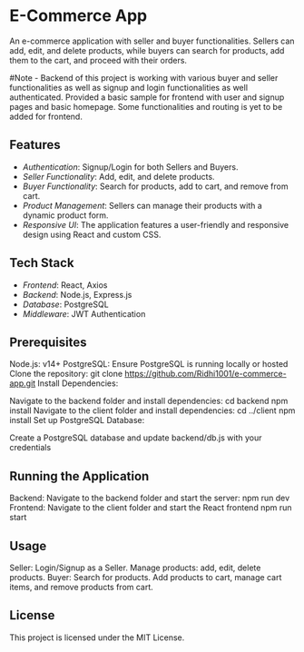 # E-Commerce App

An e-commerce application with seller and buyer functionalities. Sellers can add, edit, and delete products, while buyers can search for products, add them to the cart, and proceed with their orders.

#Note - Backend of this project is working with various buyer and seller functionalities as well as signup and login functionalities as well authenticated. Provided a basic sample for frontend with user and signup pages and basic homepage. Some functionalities and routing is yet to be added for frontend.

## Features
- *Authentication*: Signup/Login for both Sellers and Buyers.
- *Seller Functionality*: Add, edit, and delete products.
- *Buyer Functionality*: Search for products, add to cart, and remove from cart.
- *Product Management*: Sellers can manage their products with a dynamic product form.
- *Responsive UI*: The application features a user-friendly and responsive design using React and custom CSS.

## Tech Stack

- *Frontend*: React, Axios
- *Backend*: Node.js, Express.js
- *Database*: PostgreSQL 
- *Middleware*: JWT Authentication

## Prerequisites
Node.js: v14+
PostgreSQL: Ensure PostgreSQL is running locally or hosted
Clone the repository:
git clone https://github.com/Ridhi1001/e-commerce-app.git
Install Dependencies:

Navigate to the backend folder and install dependencies:
cd backend
npm install
Navigate to the client folder and install dependencies:
cd ../client
npm install
Set up PostgreSQL Database:

Create a PostgreSQL database and update backend/db.js with your credentials

## Running the Application
Backend: Navigate to the backend folder and start the server:
npm run dev
Frontend: Navigate to the client folder and start the React frontend
npm run start

## Usage
Seller:
Login/Signup as a Seller.
Manage products: add, edit, delete products.
Buyer:
Search for products.
Add products to cart, manage cart items, and remove products from cart.

## License
This project is licensed under the MIT License.
